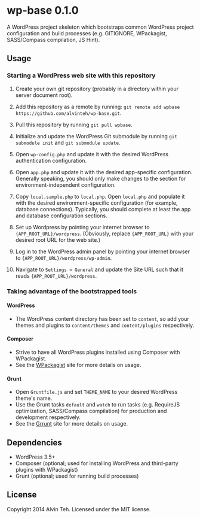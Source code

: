 wp-base 0.1.0
=========

A WordPress project skeleton which bootstraps common WordPress project configuration and build processes (e.g. GITIGNORE, WPackagist, SASS/Compass compilation, JS Hint).

Usage
-------

### Starting a WordPress web site with this repository

1. Create your own git repository (probably in a directory within your server document root).

2. Add this repository as a remote by running: `git remote add wpbase https://github.com/alvinteh/wp-base.git`.

3. Pull this repository by running `git pull wpbase`.

4. Initialize and update the WordPress Git submodule by running `git submodule init` and `git submodule update`.

5. Open `wp-config.php` and update it with the desired WordPress authentication configuration.

6. Open `app.php` and update it with the desired app-specific configuration. Generally speaking, you should only make changes to the section for environment-independent configuration.

7. Copy `local.sample.php` to `local.php`. Open `local.php` and populate it with the desired environment-specific configuration
(for example, database connections). Typically, you should complete at least the app and database configuration sections.

8. Set up Wordpress by pointing your internet browser to `{APP_ROOT_URL}/wordpress`. (Obviously, replace `{APP_ROOT_URL}` with your desired root URL for the web site.)

9. Log in to the WordPress admin panel by pointing your internet browser to `{APP_ROOT_URL}/wordpress/wp-admin`.

10. Navigate to `Settings > General` and update the Site URL such that it reads `{APP_ROOT_URL}/wordpress`.


### Taking advantage of the bootstrapped tools

#### WordPress
* The WordPress content directory has been set to `content`, so add your themes and plugins to `content/themes` and `content/plugins` respectively.

#### Composer
* Strive to have all WordPress plugins installed using Composer with WPackagist.
* See the [WPackagist](http://wpackagist.org) site for more details on usage.

#### Grunt
* Open `Gruntfile.js` and set `THEME_NAME` to your desired WordPress theme's name.
* Use the Grunt tasks `default` and `watch` to run tasks (e.g. RequireJS optimization, SASS/Compass compilation) for production and development respectively. 
* See the [Grrunt](http://www.gruntjs.com) site for more details on usage.

Dependencies
-------

* WordPress 3.5+
* Composer (optional; used for installing WordPress and third-party plugins with WPackagist)
* Grunt (optional; used for running build processes)

License
-------
Copyright 2014 Alvin Teh. Licensed under the MIT license.